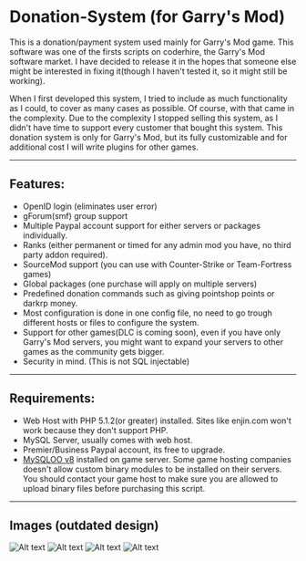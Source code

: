 # Donation-System (for Garry's Mod)

This is a donation/payment system used mainly for Garry's Mod game. This software was one of the firsts scripts on coderhire, the Garry's Mod software market. I have decided to release it in the hopes that someone else might be interested in fixing it(though I haven't tested it, so it might still be working). 

When I first developed this system, I tried to include as much functionality as I could, to cover as many cases as possible. Of course, with that came in the complexity. Due to the complexity I stopped selling this system, as I didn't have time to support every customer that bought this system.
This donation system is only for Garry&#039;s Mod, but its fully customizable and for additional cost I will write plugins for other games.


----
## Features:
* OpenID login (eliminates user error)
* gForum(smf) group support
* Multiple Paypal account support for either servers or packages individually.
* Ranks (either permanent or timed for any admin mod you have, no third party addon required).
* SourceMod support (you can use with Counter-Strike or Team-Fortress games)
* Global packages (one purchase will apply on multiple servers)
* Predefined donation commands such as giving pointshop points or darkrp money.
* Most configuration is done in one config file, no need to go trough different hosts or files to configure the system.
* Support for other games(DLC is coming soon), even if you have only Garry&#039;s Mod servers, you might want to expand your servers to other games as the community gets bigger.
* Security in mind. (This is not SQL injectable)

----
## Requirements: 
* Web Host with PHP 5.1.2(or greater) installed. Sites like enjin.com won&#039;t work because they don&#039;t support PHP.
* MySQL Server, usually comes with web host.
* Premier/Business Paypal account, its free to upgrade.
* [MySQLOO v8](http://facepunch.com/showthread.php?t=1220537) installed on game server. Some game hosting companies doesn&#039;t allow custom binary modules to be installed on their servers. You should contact your game host to make sure you are allowed to upload binary files before purchasing this script.

----
## Images (outdated design)
![Alt text](http://puu.sh/3zOT7.png)
![Alt text](http://puu.sh/3zOTW.png)
![Alt text](http://puu.sh/3zOQw.png)
![Alt text](http://puu.sh/3zOS7.png)

